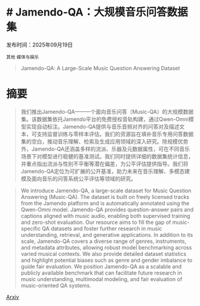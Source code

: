 # # Jamendo-QA：大规模音乐问答数据集

发布时间：2025年09月19日

`其他` `媒体与娱乐`

> Jamendo-QA: A Large-Scale Music Question Answering Dataset

# 摘要

> 我们推出Jamendo-QA——一个面向音乐问答（Music-QA）的大规模数据集。该数据集依托Jamendo平台的免费授权音轨构建，通过Qwen-Omni模型实现自动标注。Jamendo-QA提供与音乐音频对齐的问答对及描述文本，可支持监督训练与零样本评估。我们的资源旨在填补音乐专用问答数据集的空白，推动音乐理解、检索及生成应用领域的深入研究。除规模优势外，Jamendo-QA还涵盖多样的流派、乐器及元数据属性，可在不同音乐场景下对模型进行稳健的基准测试。我们同时提供详细的数据集统计信息，并重点指出流派与性别不平衡等潜在偏差，为公平评估提供指导。我们将Jamendo-QA定位为可扩展的公开基准，助力未来在音乐理解、多模态建模及面向音乐的问答系统公平评估等领域的研究。

> We introduce Jamendo-QA, a large-scale dataset for Music Question Answering (Music-QA). The dataset is built on freely licensed tracks from the Jamendo platform and is automatically annotated using the Qwen-Omni model. Jamendo-QA provides question-answer pairs and captions aligned with music audio, enabling both supervised training and zero-shot evaluation. Our resource aims to fill the gap of music-specific QA datasets and foster further research in music understanding, retrieval, and generative applications. In addition to its scale, Jamendo-QA covers a diverse range of genres, instruments, and metadata attributes, allowing robust model benchmarking across varied musical contexts. We also provide detailed dataset statistics and highlight potential biases such as genre and gender imbalance to guide fair evaluation. We position Jamendo-QA as a scalable and publicly available benchmark that can facilitate future research in music understanding, multimodal modeling, and fair evaluation of music-oriented QA systems.

[Arxiv](https://arxiv.org/abs/2509.15662)